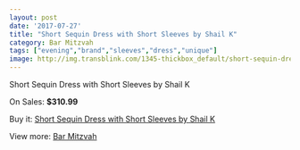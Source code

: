 ```yaml
---
layout: post
date: '2017-07-27'
title: "Short Sequin Dress with Short Sleeves by Shail K"
category: Bar Mitzvah
tags: ["evening","brand","sleeves","dress","unique"]
image: http://img.transblink.com/1345-thickbox_default/short-sequin-dress-with-short-sleeves-by-shail-k.jpg
---
```

Short Sequin Dress with Short Sleeves by Shail K

On Sales: **$310.99**
<a href="https://www.transblink.com/en/bar-mitzvah/402-short-sequin-dress-with-short-sleeves-by-shail-k.html"><amp-img layout="responsive" width="600" height="600" src="//img.transblink.com/1345-thickbox_default/short-sequin-dress-with-short-sleeves-by-shail-k.jpg" alt="Short Sequin Dress with Short Sleeves by Shail K 0" /></a>
<a href="https://www.transblink.com/en/bar-mitzvah/402-short-sequin-dress-with-short-sleeves-by-shail-k.html"><amp-img layout="responsive" width="600" height="600" src="//img.transblink.com/1346-thickbox_default/short-sequin-dress-with-short-sleeves-by-shail-k.jpg" alt="Short Sequin Dress with Short Sleeves by Shail K 1" /></a>

Buy it: [Short Sequin Dress with Short Sleeves by Shail K](https://www.transblink.com/en/bar-mitzvah/402-short-sequin-dress-with-short-sleeves-by-shail-k.html "Short Sequin Dress with Short Sleeves by Shail K")

View more: [Bar Mitzvah](https://www.transblink.com/en/2-bar-mitzvah "Bar Mitzvah")